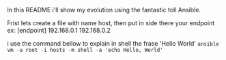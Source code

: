 In this README i'll show my evolution using the fantastic toll Ansible.

Frist lets create a file with name host, then put in side there your endpoint ex:
[endpoint]
192.168.0.1
192.168.0.2

i use the command bellow to explain in shell the frase 'Hello World'
`ansible vm -u root -i hosts -m shell -a 'echo Hello, World'`
